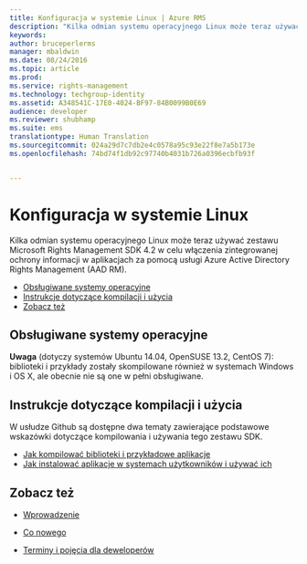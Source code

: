 ```yaml
---
title: Konfiguracja w systemie Linux | Azure RMS
description: "Kilka odmian systemu operacyjnego Linux może teraz używać zestawu Microsoft Rights Management SDK 4.2."
keywords: 
author: bruceperlerms
manager: mbaldwin
ms.date: 08/24/2016
ms.topic: article
ms.prod: 
ms.service: rights-management
ms.technology: techgroup-identity
ms.assetid: A348541C-17E0-4024-BF97-84B0099B0E69
audience: developer
ms.reviewer: shubhamp
ms.suite: ems
translationtype: Human Translation
ms.sourcegitcommit: 024a29d7c7db2e4c0578a95c93e22f8e7a5b173e
ms.openlocfilehash: 74bd74f1db92c97740b4031b726a0396ecbfb93f


---
```


# Konfiguracja w systemie Linux


Kilka odmian systemu operacyjnego Linux może teraz używać zestawu Microsoft Rights Management SDK 4.2 w celu włączenia zintegrowanej ochrony informacji w aplikacjach za pomocą usługi Azure Active Directory Rights Management (AAD RM).

-   [Obsługiwane systemy operacyjne](#supported-operating-systems)
-   [Instrukcje dotyczące kompilacji i użycia](#how-to-build-and-use)
-   [Zobacz też](#see-also)

## Obsługiwane systemy operacyjne


**Uwaga** (dotyczy systemów Ubuntu 14.04, OpenSUSE 13.2, CentOS 7): biblioteki i przykłady zostały skompilowane również w systemach Windows i OS X, ale obecnie nie są one w pełni obsługiwane.

 

## Instrukcje dotyczące kompilacji i użycia

W usłudze Github są dostępne dwa tematy zawierające podstawowe wskazówki dotyczące kompilowania i używania tego zestawu SDK.

-   [Jak kompilować biblioteki i przykładowe aplikacje](https://github.com/AzureAD/rms-sdk-for-cpp/blob/master/docs/how_to_build_it.md)
-   [Jak instalować aplikacje w systemach użytkowników i używać ich](https://github.com/AzureAD/rms-sdk-for-cpp/blob/master/docs/how_to_use_it.md)

## Zobacz też

* [Wprowadzenie](get-started.md)

* [Co nowego](release-notes.md)

* [Terminy i pojęcia dla deweloperów](core-concepts.md)

 

 






<!--HONumber=Aug16_HO4-->



